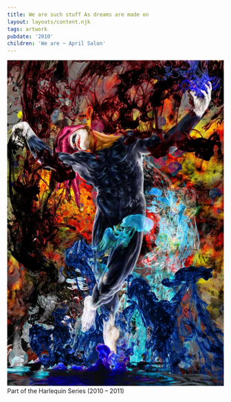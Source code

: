 ```yaml
---
title: We are such stuff As dreams are made on
layout: layouts/content.njk
tags: artwork
pubdate: '2010'
children: 'We are ~ April Salon'
---
```

![We are such stuff As dreams are made on, 2010, Archival print on Hahnemuhle paper, 182 x 121 cm ](/static/img-d/ali-akbar-mehta_harlequin-series-we-are-such-stuff-as-dreams-are-made-on-2010-182-x-121-cm-archival-print-on-hahnemuhle-paper-2010.jpg)
Part of the Harlequin Series (2010 – 2011)
